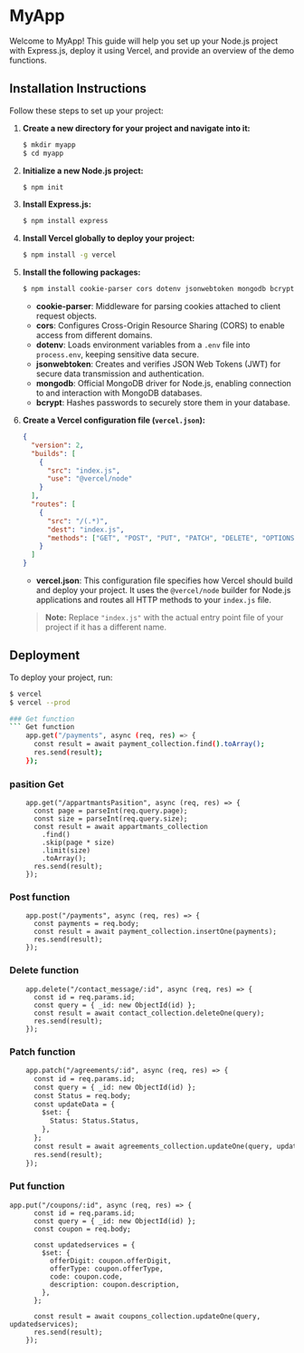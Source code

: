 # MyApp

Welcome to MyApp! This guide will help you set up your Node.js project with Express.js, deploy it using Vercel, and provide an overview of the demo functions.

## Installation Instructions

Follow these steps to set up your project:

1. **Create a new directory for your project and navigate into it:**

    ```bash
    $ mkdir myapp
    $ cd myapp
    ```

2. **Initialize a new Node.js project:**

    ```bash
    $ npm init
    ```

3. **Install Express.js:**

    ```bash
    $ npm install express
    ```

4. **Install Vercel globally to deploy your project:**

    ```bash
    $ npm install -g vercel
    ```

5. **Install the following packages:**

    ```bash
    $ npm install cookie-parser cors dotenv jsonwebtoken mongodb bcrypt
    ```

    - **cookie-parser**: Middleware for parsing cookies attached to client request objects.
    - **cors**: Configures Cross-Origin Resource Sharing (CORS) to enable access from different domains.
    - **dotenv**: Loads environment variables from a `.env` file into `process.env`, keeping sensitive data secure.
    - **jsonwebtoken**: Creates and verifies JSON Web Tokens (JWT) for secure data transmission and authentication.
    - **mongodb**: Official MongoDB driver for Node.js, enabling connection to and interaction with MongoDB databases.
    - **bcrypt**: Hashes passwords to securely store them in your database.

6. **Create a Vercel configuration file (`vercel.json`):**

    ```json
    {
      "version": 2,
      "builds": [
        {
          "src": "index.js",
          "use": "@vercel/node"
        }
      ],
      "routes": [
        {
          "src": "/(.*)",
          "dest": "index.js",
          "methods": ["GET", "POST", "PUT", "PATCH", "DELETE", "OPTIONS"]
        }
      ]
    }
    ```

    - **vercel.json**: This configuration file specifies how Vercel should build and deploy your project. It uses the `@vercel/node` builder for Node.js applications and routes all HTTP methods to your `index.js` file.

    > **Note:** Replace `"index.js"` with the actual entry point file of your project if it has a different name.

## Deployment

To deploy your project, run:

```bash
$ vercel
$ vercel --prod

### Get function
``` Get function
    app.get("/payments", async (req, res) => {
      const result = await payment_collection.find().toArray();
      res.send(result);
    });
```
### pasition Get
``` pasition get
    app.get("/appartmantsPasition", async (req, res) => {
      const page = parseInt(req.query.page);
      const size = parseInt(req.query.size);
      const result = await appartmants_collection
        .find()
        .skip(page * size)
        .limit(size)
        .toArray();
      res.send(result);
    });
```
### Post function
``` Post function
    app.post("/payments", async (req, res) => {
      const payments = req.body;
      const result = await payment_collection.insertOne(payments);
      res.send(result);
    });
```
### Delete function
``` delete function
    app.delete("/contact_message/:id", async (req, res) => {
      const id = req.params.id;
      const query = { _id: new ObjectId(id) };
      const result = await contact_collection.deleteOne(query);
      res.send(result);
    });
```
### Patch function 
``` patch function
    app.patch("/agreements/:id", async (req, res) => {
      const id = req.params.id;
      const query = { _id: new ObjectId(id) };
      const Status = req.body;
      const updateData = {
        $set: {
          Status: Status.Status,
        },
      };
      const result = await agreements_collection.updateOne(query, updateData);
      res.send(result);
    });
```
### Put function
``` put function
app.put("/coupons/:id", async (req, res) => {
      const id = req.params.id;
      const query = { _id: new ObjectId(id) };
      const coupon = req.body;

      const updatedservices = {
        $set: {
          offerDigit: coupon.offerDigit,
          offerType: coupon.offerType,
          code: coupon.code,
          description: coupon.description,
        },
      };

      const result = await coupons_collection.updateOne(query, updatedservices);
      res.send(result);
    });

```










